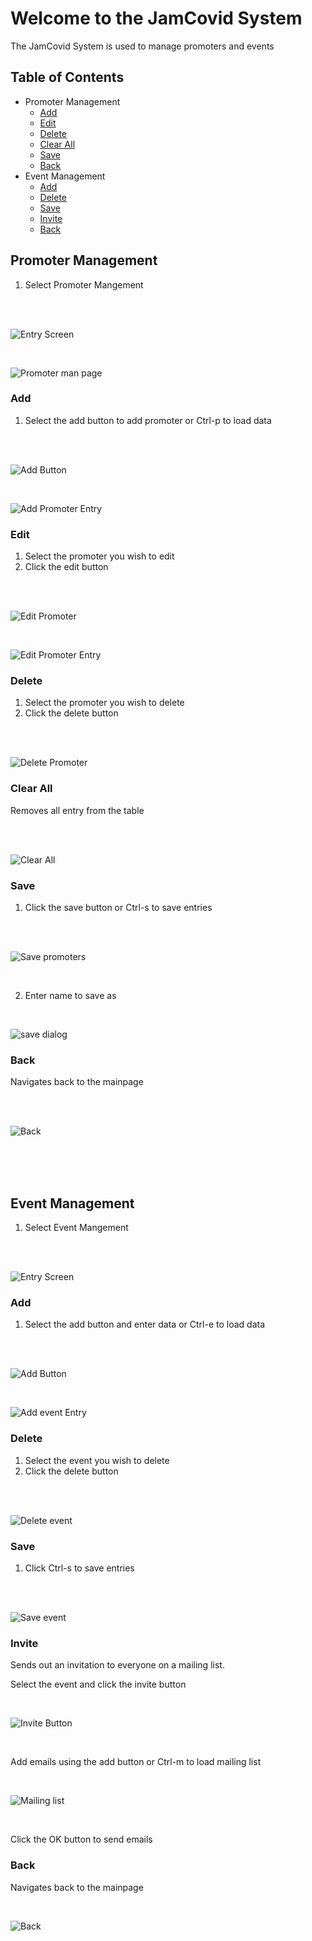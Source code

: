 # Welcome to the JamCovid System

The JamCovid System is used to manage promoters and events

## Table of Contents

- Promoter Management
    -  [Add](#add_prom)
    -  [Edit](#edit_prom)
    -  [Delete](#del_prom)
    -  [Clear All](#clear_all)
    -  [Save](#save_prom)
    -  [Back](#back_prom)
- Event Management
    -  [Add](#add_event)
    -  [Delete](#del_event)
    -  [Save](#save_event)
    -  [Invite](#invite)
    -  [Back](#back_event)

## Promoter Management

1. Select Promoter Mangement

<br/>

<br/>

![Entry Screen](Img/prom_man.png)

<br/>

![Promoter man page](Img/prom_man_page.png)

### <a name="add_prom"></a> Add

1. Select the add button to add promoter or Ctrl-p to load data
<br/>

<br/>

![Add Button](/Img/add_prom.png)

<br/>

![Add Promoter Entry](Img/add_prom_entry.png)

### <a name="edit_prom"></a> Edit

1. Select the promoter you wish to edit
2. Click the edit button

<br/>

<br/>

![Edit Promoter](Img/prom_edit.png)

<br/>

![Edit Promoter Entry](Img/add_prom_entry.png)

### <a name="del_prom"></a> Delete

1. Select the promoter you wish to delete
2. Click the delete button

<br/>

<br/>

![Delete Promoter](Img/del_prom.png)

### <a name="clear_all"></a> Clear All

Removes all entry from the table

<br/>

<br/>

![Clear All](Img/clear_all.png)

### <a name="save_prom"></a> Save

1. Click the save button or Ctrl-s to save entries

<br/>

<br/>

![Save promoters](Img/save_prom.png)

<br/>

2. Enter name to save as

<br/>

![save dialog](Img/save_prom_dia.png)

### <a name="back_prom"></a> Back

Navigates back to the mainpage

<br/>

<br/>

![Back](Img/back_prom.png)

<br/>

<br/>

<br/>

## Event Management

1. Select Event Mangement

<br/>

<br/>

![Entry Screen](Img/event_man.png)

### <a name="add_event"></a> Add

1. Select the add button and enter data or Ctrl-e to load data

<br/>

<br/>

![Add Button](/Img/add_event.png)

<br/>

![Add event Entry](Img/add_event_entry.png)

### <a name="del_event"></a> Delete

1. Select the event you wish to delete
2. Click the delete button

<br/>

<br/>

![Delete event](Img/del_event.png)

### <a name="save_event"></a> Save

1. Click Ctrl-s to save entries

<br/>

<br/>

![Save event](Img/save_event.png)

### <a name="invite"></a> Invite

Sends out an invitation to everyone on a mailing list.

Select the event and click the invite button

<br/>

![Invite Button](Img/invite_button.png)

<br/>

Add emails using the add button or Ctrl-m to load mailing list

<br/>

![Mailing list](Img/mailing_list.png)

<br/>

Click the OK button to send emails

### <a name="back_event"></a> Back

Navigates back to the mainpage

<br/>

![Back](Img/back_event.png)
